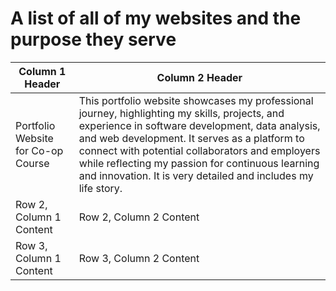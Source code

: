 # A list of all of my websites and the purpose they serve

| Column 1 Header         | Column 2 Header         |
|-------------------------|-------------------------|
| Portfolio Website for Co-op Course | This portfolio website showcases my professional journey, highlighting my skills, projects, and experience in software development, data analysis, and web development. It serves as a platform to connect with potential collaborators and employers while reflecting my passion for continuous learning and innovation. It is very detailed and includes my life story. |
| Row 2, Column 1 Content | Row 2, Column 2 Content |
| Row 3, Column 1 Content | Row 3, Column 2 Content |
